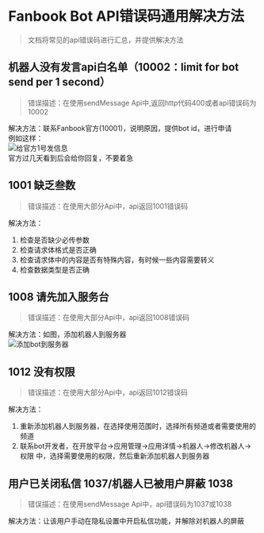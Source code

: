 # Fanbook Bot API错误码通用解决方法  

> 文档将常见的api错误码进行汇总，并提供解决方法

## 机器人没有发言api白名单（10002：limit for bot send per 1 second）  

> 错误描述：在使用sendMessage Api中,返回http代码400或者api错误码为10002  

解决方法：联系Fanbook官方(10001)，说明原因，提供bot id，进行申请  
例如这样：  
![给官方1号发信息](https://fb-cdn.fanbook.cn/fanbook/app/files/chatroom/image/3e5c5ecd62271b45973ca1a9d5ab8329.png)  
官方过几天看到后会给你回复，不要着急  

## 1001	缺乏叁数  

> 错误描述：在使用大部分Api中，api返回1001错误码  

解决方法：  

1. 检查是否缺少必传参数  
2. 检查请求体格式是否正确
3. 检查请求体中的内容是否有特殊内容，有时候一些内容需要转义
4. 检查数据类型是否正确  

## 1008	请先加入服务台  

> 错误描述：在使用大部分Api中，api返回1008错误码  

解决方法：如图，添加机器人到服务器  
![添加bot到服务器](https://fb-cdn.fanbook.cn/fanbook/app/files/chatroom/image/06f9bb3007d4480fba8e5ca804d62f64.gif)  

## 1012	没有权限  

> 错误描述：在使用大部分Api中，api返回1012错误码  

解决方法：

1. 重新添加机器人到服务器，在选择使用范围时，选择所有频道或者需要使用的频道  
2. 联系bot开发者，在开放平台->应用管理->应用详情->机器人->修改机器人->权限 中，选择需要使用的权限，然后重新添加机器人到服务器  

## 用户已关闭私信 1037/机器人已被用户屏蔽 1038  

> 错误描述：在使用sendMessage Api中，api错误码为1037或1038  

解决方法：让该用户手动在隐私设置中开启私信功能，并解除对机器人的屏蔽  
